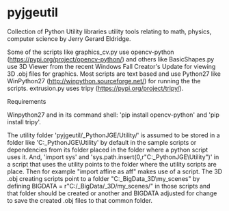 # pyjgeutil
Collection of Python Utility libraries utility tools relating to math, physics, computer science by Jerry Gerard Eldridge.

Some of the scripts like graphics_cv.py use opencv-python (https://pypi.org/project/opencv-python/) and others
like BasicShapes.py use 3D Viewer from the recent Windows Fall Creator's Update for viewing 3D .obj files for graphics.
Most scripts are text based and use Python27 like WinPython27 (http://winpython.sourceforge.net/) for running the
the scripts. extrusion.py uses tripy (https://pypi.org/project/tripy/).

Requirements

Winpython27 and in its command shell: 'pip install opencv-python' and 'pip install tripy'.

The utility folder 'pyjgeutil/_PythonJGE/Utility/' is assumed to be stored in a folder
like 'C:\_PythonJGE\Utility' by default in the sample scripts or dependencies from its
folder placed in the folder where a python script uses it. And,
'import sys' and  'sys.path.insert(0,r"C:\_PythonJGE\Utility")' in a script that
uses the utility points to the folder where the utility scripts are place. Then for
example "import affine as aff" makes use of a script. The 3D .obj creating scripts
point to a folder "C:\_BigData\_3D\my_scenes" by defining
BIGDATA = r"C:/_BigData/_3D/my_scenes/" in those scripts and that folder should be
created or another and BIGDATA adjusted for change to save the created .obj files to
that common folder.
